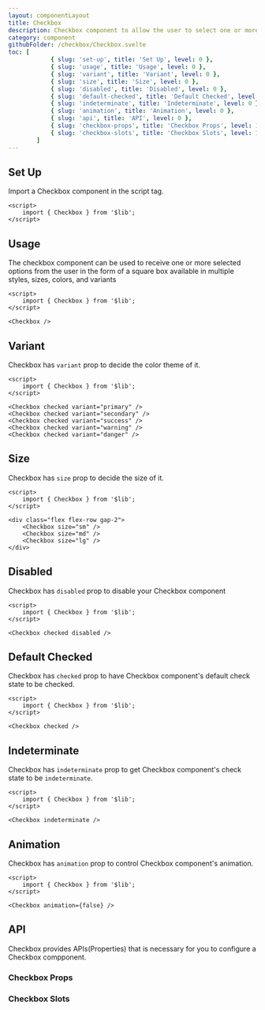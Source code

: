 ```yaml
---
layout: componentLayout
title: Checkbox
description: Checkbox component to allow the user to select one or more options in the form of a square box available in multiple sizes and colors
category: component
githubFolder: /checkbox/Checkbox.svelte
toc: [
			{ slug: 'set-up', title: 'Set Up', level: 0 },
			{ slug: 'usage', title: 'Usage', level: 0 },
			{ slug: 'variant', title: 'Variant', level: 0 },
			{ slug: 'size', title: 'Size', level: 0 },
			{ slug: 'disabled', title: 'Disabled', level: 0 },
			{ slug: 'default-checked', title: 'Default Checked', level: 0 },
			{ slug: 'indeterminate', title: 'Indeterminate', level: 0 },
			{ slug: 'animation', title: 'Animation', level: 0 },
			{ slug: 'api', title: 'API', level: 0 },
			{ slug: 'checkbox-props', title: 'Checkbox Props', level: 1 },
			{ slug: 'checkbox-slots', title: 'Checkbox Slots', level: 1 },
		]
---
```


<script>
	import { Checkbox } from '$lib';
	import SlotTable from "../../../mdsvex/components/SlotTable.svelte"
	import PropertyTable from "../../../mdsvex/components/PropertyTable.svelte"
	import CodeBlockWrapper from "../../../mdsvex/components/CodeBlockWrapper.md"
	import * as Component from "../../../mdsvex/+layout.svelte"
	import { checkboxSlots, checkboxProps } from "./checkbox-props.ts"

</script>

## Set Up

Import a Checkbox component in the script tag.

<CodeBlockWrapper>

```svelte
<script>
	import { Checkbox } from '$lib';
</script>
```

</CodeBlockWrapper>

## Usage

The checkbox component can be used to receive one or more selected options from the user in the form of a square box available in multiple styles, sizes, colors, and variants

<Checkbox />

<CodeBlockWrapper>

```svelte
<script>
	import { Checkbox } from '$lib';
</script>

<Checkbox />
```

</CodeBlockWrapper>

## Variant

Checkbox has `variant` prop to decide the color theme of it.

<div class="flex flex-row gap-2">
	<Checkbox checked variant="primary" />
	<Checkbox checked variant="secondary" />
	<Checkbox checked variant="success" />
	<Checkbox checked variant="warning" />
	<Checkbox checked variant="danger" />
</div>

<CodeBlockWrapper>

```svelte
<script>
	import { Checkbox } from '$lib';
</script>

<Checkbox checked variant="primary" />
<Checkbox checked variant="secondary" />
<Checkbox checked variant="success" />
<Checkbox checked variant="warning" />
<Checkbox checked variant="danger" />
```

</CodeBlockWrapper>

## Size

Checkbox has `size` prop to decide the size of it.

<div class="flex flex-row gap-2">
	<Checkbox size="sm" />
	<Checkbox size="md" />
	<Checkbox size="lg" />
</div>

<CodeBlockWrapper>

```svelte
<script>
	import { Checkbox } from '$lib';
</script>

<div class="flex flex-row gap-2">
	<Checkbox size="sm" />
	<Checkbox size="md" />
	<Checkbox size="lg" />
</div>
```

</CodeBlockWrapper>

## Disabled

Checkbox has `disabled` prop to disable your Checkbox component

<Checkbox checked disabled />

<CodeBlockWrapper>

```svelte
<script>
	import { Checkbox } from '$lib';
</script>

<Checkbox checked disabled />
```

</CodeBlockWrapper>

## Default Checked

Checkbox has `checked` prop to have Checkbox component's default check state to be checked.

<Checkbox checked />

<CodeBlockWrapper>

```svelte
<script>
	import { Checkbox } from '$lib';
</script>

<Checkbox checked />
```

</CodeBlockWrapper>

## Indeterminate

Checkbox has `indeterminate` prop to get Checkbox component's check state to be `indeterminate`.

<Checkbox indeterminate />

<CodeBlockWrapper>

```svelte
<script>
	import { Checkbox } from '$lib';
</script>

<Checkbox indeterminate />
```

</CodeBlockWrapper>

## Animation

Checkbox has `animation` prop to control Checkbox component's animation.

<Checkbox animation={false} />

<CodeBlockWrapper>

```svelte
<script>
	import { Checkbox } from '$lib';
</script>

<Checkbox animation={false} />
```

</CodeBlockWrapper>

## API

Checkbox provides APIs(Properties) that is necessary for you to configure a Checkbox compponent.

### Checkbox Props

<PropertyTable properties={checkboxProps} />

### Checkbox Slots

<SlotTable slots={checkboxSlots} />
